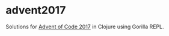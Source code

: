 # advent2017
Solutions for [Advent of Code 2017](http://adventofcode.com/2017) in Clojure using Gorilla REPL.
